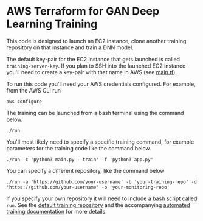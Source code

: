 # AWS Terraform for GAN Deep Learning Training

This code is designed to launch an EC2 instance, clone another training repository on that instance and train a DNN model.

The default key-pair for the EC2 instance that gets launched is called `training-server-key`. If you plan to SSH into the launched EC2 instance you'll need to create a key-pair with that name in AWS (see [main.tf](./main.tf)).

To run this code you'll need your AWS credentials configured. For example, from the AWS CLI run 

```
aws configure
```

The training can be launched from a bash terminal using the command below.

```
./run
```

You'll most likely need to specify a specific training command, for example parameters for the training code like the command below.

```
./run -c 'python3 main.py --train' -f 'python3 app.py'
``` 

You can specify a different repository, like the command below

```
./run -a 'https://github.com/your-username' -b 'your-training-repo' -d 'https://github.com/your-username' -b 'your-monitoring-repo'
```

If you specify your own repository it will need to include a bash script called `run`. See the [default training repository](https://github.com/sem-onyalo/gan-training-model) and the accompanying [automated training documentation](https://github.com/sem-onyalo/gan-training-doc) for more details.
